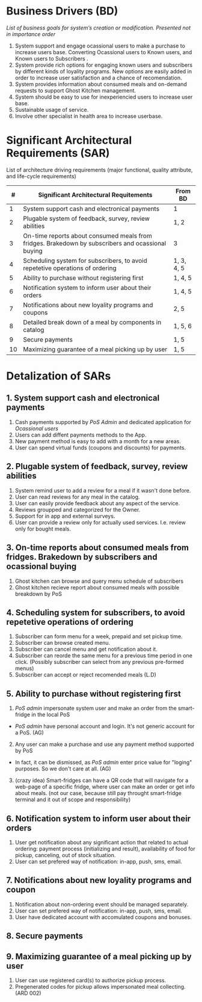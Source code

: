 # Business Drivers (BD)

_List of business goals for system’s creation or modification. Presented not in importance order_

1. System support and engage ocassional users to make a purchase to increase users base. Converting Ocassional users to Known users, and Known users to Subscribers .
2. System provide rich options for engaging known users and subscribers by different kinds of loyality programs. New options are easily added in order to increase user satisfaction and a chance of recomendation. 
3. System provides information about consumed meals and on-demand requests to support Ghost Kitchen management. 
4. System should be easy to use for inexperiencied users to increase user base. 
5. Sustainable usage of service. 
6. Involve other specialist in health area to increase userbase.

# Significant Architectural Requirements (SAR)
List of architecture driving requirements (major functional, quality attribute, and life-cycle requirements)

| # | Significant Architectural Requitements | From BD | 
|----|----|----| 
| 1 | System support cash and electronical payments | 1 | 
| 2 | Plugable system of feedback, survey, review abilities | 1, 2 | 
| 3 | On-time reports about consumed meals from fridges. Brakedown by subscribers and ocassional buying | 3 | 
| 4 | Scheduling system for subscribers, to avoid repetetive operations of ordering | 1, 3, 4, 5 | 
| 5 | Ability to purchase without registering first | 1, 4, 5 | 
| 6 | Notification system to inform user about their orders | 1, 4, 5 | 
| 7 | Notifications about new loyality programs and coupons | 2, 5 | 
| 8 | Detailed break down of a meal by components in catalog | 1, 5, 6 | 
| 9 | Secure payments | 1, 5 | 
| 10 | Maximizing guarantee of a meal picking up by user | 1, 5 | 

# Detalization of SARs 

## 1. System support cash and electronical payments

1. Cash payments supported by _PoS Admin_ and dedicated application for _Ocassional users_ 
2. Users can add diffent payments methods to the App.
3. New payment method is easy to add with a month for a new areas. 
4. User can spend virtual funds (coupons and discounts) for payments.

## 2. Plugable system of feedback, survey, review abilities 

1. System remind user to add a review for a meal if it wasn't done before. 
2. User can read reviews for any meal in the catalog.
3. User can easily provide feedback about any aspect of the service.
4. Reviews groupped and categorized for the Owner.
5. Support for in app and external surveys. 
6. User can provide a review only for actually used services. I.e. review only for bought meals.

## 3. On-time reports about consumed meals from fridges. Brakedown by subscribers and ocassional buying

1. Ghost kitchen can browse and query menu schedule of subscribers 
2. Ghost kitchen recieve report about consumed meals with possible breakdown by PoS

## 4. Scheduling system for subscribers, to avoid repetetive operations of ordering 

1. Subscriber can form menu for a week, prepaid and set pickup time. 
2. Subscriber can browse created menu. 
3. Subscriber can cancel menu and get notification about it. 
4. Subscriber can reorde the same menu for a previous time period in one click. (Possibly subscriber can select from any previous pre-formed menus)
5. Subscriber can accept or reject recomended meals (L.D)

## 5. Ability to purchase without registering first 

1. _PoS admin_ impersonate system user and make an order from the smart-fridge in the local PoS 
- _PoS admin_ have personal account and login. It's not generic account for a PoS. (AG)
2. Any user can make a purchase and use any payment method supported by PoS 
- In fact, it can be dismissed, as _PoS admin_ enter price value for "loging" purposes. So we don't care at all. (AG)
3. (crazy idea) Smart-fridges can have a QR code that will navigate for a web-page of a specific fridge, where user can make an order or get info about meals. (not our case, because still pay throught smart-fridge terminal and it out of scope and responsibility) 

 
## 6. Notification system to inform user about their orders 

1. User get notification about any significant action that related to actual ordering: payment process (initializing and result), availability of food for pickup, canceling, out of stock situation. 
2. User can set prefered way of notification: in-app, push, sms, email. 

## 7. Notifications about new loyality programs and coupon 

1. Notification about non-ordering event should be managed separately. 
2. User can set prefered way of notification: in-app, push, sms, email. 
3. User have dedicated account with accomulated coupons and bonuses. 

## 8. Secure payments 


## 9. Maximizing guarantee of a meal picking up by user

1. User can use registered card(s) to authorize pickup process. 
2. Pregenerated codes for pickup allows impersonated meal collecting. (ARD 002)
